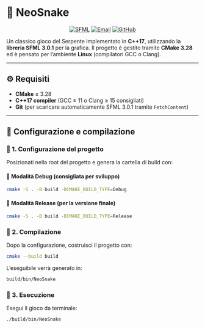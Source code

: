 # 🐍 NeoSnake

<div align="center">

[![SFML](https://img.shields.io/badge/SFML-3.0.1-green?logo=sfml&logoColor=white&style=flat)](https://www.sfml-dev.org/)
[![Email](https://img.shields.io/badge/Email-albymiscy07%40outlook.it-blue?logo=gmail&logoColor=white&style=flat)](mailto:albymiscy07@outlook.it)
[![GitHub](https://img.shields.io/badge/GitHub-AlbyMiscy-181717?logo=github&logoColor=white&style=flat)](https://github.com/AlbyMiscy)

</div>

Un classico gioco del Serpente implementato in **C++17**, utilizzando la **libreria SFML 3.0.1** per la grafica.  Il progetto è gestito tramite **CMake 3.28** ed è pensato per l’ambiente **Linux** (compilatori GCC o Clang).

---

## ⚙️ Requisiti
- **CMake** ≥ 3.28  
- **C++17 compiler** (GCC ≥ 11 o Clang ≥ 15 consigliati)  
- **Git** (per scaricare automaticamente SFML 3.0.1 tramite `FetchContent`) 

---

## 🧠 Configurazione e compilazione
### 🔹 1. Configurazione del progetto
Posizionati nella root del progetto e genera la cartella di build con:

#### 🔧 Modalità Debug (consigliata per sviluppo)
```bash
cmake -S . -B build -DCMAKE_BUILD_TYPE=Debug
```
#### 🚀 Modalità Release (per la versione finale)
```bash
cmake -S . -B build -DCMAKE_BUILD_TYPE=Release
```

### 🔹 2. Compilazione
Dopo la configurazione, costruisci il progetto con:
```bash
cmake --build build
```

L’eseguibile verrà generato in:
```bash
build/bin/NeoSnake
```

### 🔹 3. Esecuzione
Esegui il gioco da terminale:
```
./build/bin/NeoSnake
```
